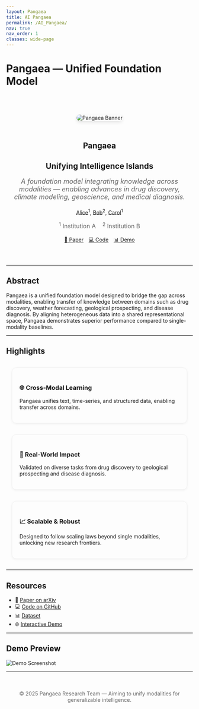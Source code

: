 ```yaml
---
layout: Pangaea
title: AI Pangaea
permalink: /AI_Pangaea/
nav: true
nav_order: 1
classes: wide-page
---
```

# Pangaea — Unified Foundation Model

<section class="hero" style="text-align:center; padding:40px 20px;">

  <!-- Hero 图 -->
  <img src="/assets/img/pangaea_banner.png" 
       alt="Pangaea Banner" 
       style="max-width:85%; border-radius:12px; box-shadow:0 4px 10px rgba(0,0,0,0.1); margin-bottom:25px;">

  <!-- 项目名 -->
  <h1 class="title">Pangaea</h1>
  <h2 class="subtitle">Unifying Intelligence Islands</h2>

  <!-- tagline -->
  <p class="tagline" style="font-size:18px; font-style:italic; color:rgba(0,0,0,0.6); margin-bottom:20px;">
    A foundation model integrating knowledge across modalities — enabling advances in drug discovery,
    climate modeling, geoscience, and medical diagnosis.
  </p>

  <!-- 作者 & 机构 -->
  <p>
    <a href="https://alice.com">Alice</a><sup>1</sup>,
    <a href="https://bob.com">Bob</a><sup>2</sup>,
    <a href="https://carol.com">Carol</a><sup>1</sup>
  </p>
  <p style="font-size: 16px; color: rgba(0,0,0,0.6);">
    <sup>1</sup> Institution A &nbsp;&nbsp; <sup>2</sup> Institution B
  </p>

  <!-- 按钮 -->
  <div style="margin-top:15px;">
    <a href="https://arxiv.org/abs/xxx" class="btn btn-primary" style="margin:5px;">📄 Paper</a>
    <a href="https://github.com/xxx" class="btn btn-secondary" style="margin:5px;">💻 Code</a>
    <a href="https://demo.xxx" class="btn btn-info" style="margin:5px;">📊 Demo</a>
  </div>
</section>

---

## Abstract

Pangaea is a unified foundation model designed to bridge the gap across modalities, enabling transfer of knowledge 
between domains such as drug discovery, weather forecasting, geological prospecting, and disease diagnosis. 
By aligning heterogeneous data into a shared representational space, Pangaea demonstrates superior performance 
compared to single-modality baselines.

---

## Highlights

<div class="features" style="display:flex; justify-content:space-around; flex-wrap:wrap;">

<div class="feature-card" style="flex:1; min-width:250px; margin:15px; padding:20px; border:1px solid #eee; border-radius:12px; box-shadow:0 2px 6px rgba(0,0,0,0.05);">
  <h3>🌐 Cross-Modal Learning</h3>
  <p>Pangaea unifies text, time-series, and structured data, enabling transfer across domains.</p>
</div>

<div class="feature-card" style="flex:1; min-width:250px; margin:15px; padding:20px; border:1px solid #eee; border-radius:12px; box-shadow:0 2px 6px rgba(0,0,0,0.05);">
  <h3>🔬 Real-World Impact</h3>
  <p>Validated on diverse tasks from drug discovery to geological prospecting and disease diagnosis.</p>
</div>

<div class="feature-card" style="flex:1; min-width:250px; margin:15px; padding:20px; border:1px solid #eee; border-radius:12px; box-shadow:0 2px 6px rgba(0,0,0,0.05);">
  <h3>📈 Scalable & Robust</h3>
  <p>Designed to follow scaling laws beyond single modalities, unlocking new research frontiers.</p>
</div>

</div>

---

## Resources

- 📄 [Paper on arXiv](https://arxiv.org/abs/xxx)  
- 💻 [Code on GitHub](https://github.com/xxx)  
- 📊 [Dataset](https://dataset.xxx)  
- 🌐 [Interactive Demo](https://demo.xxx)  

---

## Demo Preview

![Demo Screenshot](/assets/img/demo_preview.png)

---

<footer style="text-align:center; margin-top:50px; font-size:14px; color:rgba(0,0,0,0.6);">
  &copy; 2025 Pangaea Research Team — Aiming to unify modalities for generalizable intelligence.
</footer>
